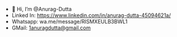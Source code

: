 - 👋 Hi, I’m @Anurag-Dutta
- Linked In: https://www.linkedin.com/in/anurag-dutta-45094621a/
- Whatsapp: wa.me/message/RISMXEULB3BWL1
- GMail: 1anuragdutta@gmail.com
<!---
Anurag-Dutta/Anurag-Dutta is a ✨ special ✨ repository because its `README.md` (this file) appears on your GitHub profile.
You can click the Preview link to take a look at your changes.
--->
